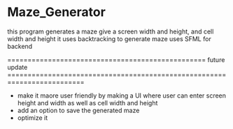 # Maze_Generator

this program generates a maze give a screen width and height, and cell width and height
   it uses backtracking to generate maze
   uses SFML for backend
  
================================================= future update =========================================================================
- make it maore user friendly by making a UI where user can enter 
  screen height and width as well as cell width and height
- add an option to save the generated maze
- optimize it 
